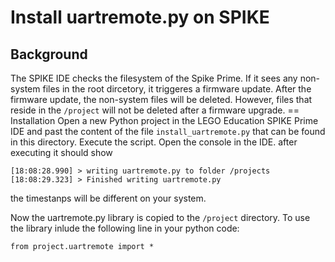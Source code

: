 # Install uartremote.py on SPIKE
## Background
The SPIKE IDE checks the filesystem of the Spike Prime. If it sees any non-system files in the root dircetory, it triggeres a firmware update. After the firmware update, the non-system files will be deleted. However, files that reside in the `/project`  will not be deleted after a firmware upgrade.
== Installation
Open a new Python project in the LEGO Education SPIKE Prime IDE and past the content of the file `install_uartremote.py` that can be found in this directory. Execute the script. Open the console in the IDE. after executing it should show

```
[18:08:28.990] > writing uartremote.py to folder /projects
[18:08:29.323] > Finished writing uartremote.py
```

the timestanps will be different on your system.

Now the uartremote.py library is copied to the `/project` directory. To use the library inlude the following line in your python code:

```from project.uartremote import *```
